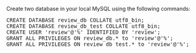 
Create two database in your local MySQL using the following commands:
<pre>
CREATE DATABASE review_db COLLATE utf8_bin;
CREATE DATABASE review_db_test COLLATE utf8_bin;
CREATE USER 'review'@'%' IDENTIFIED BY 'review';
GRANT ALL PRIVILEGES ON review_db.* to 'review'@'%';
GRANT ALL PRIVILEGES ON review_db_test.* to 'review'@'%';
</pre>  

